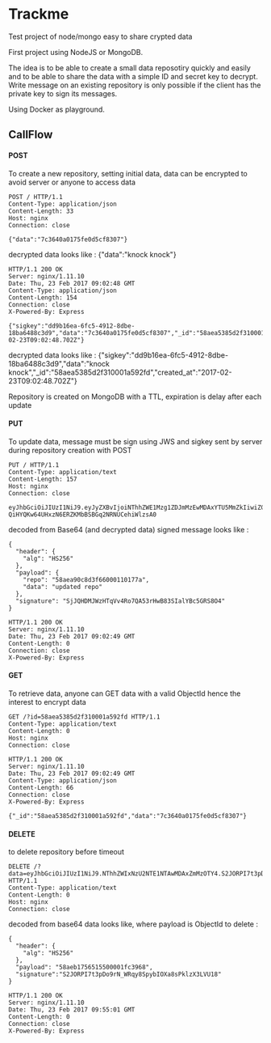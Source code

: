 # Trackme
Test project of node/mongo easy to share crypted data

First project using NodeJS or MongoDB.

The idea is to be able to create a small data reposotiry quickly and easily and to be able to share the data with a simple ID and secret key to decrypt.
Write message on an existing repository is only possible if the client has the private key to sign its messages.

Using Docker as playground.

## CallFlow

#### POST

To create a new repository, setting initial data, data can be encrypted to avoid server or anyone to access data

```
POST / HTTP/1.1
Content-Type: application/json
Content-Length: 33
Host: nginx
Connection: close
  
{"data":"7c3640a0175fe0d5cf8307"}
```
decrypted data looks like : {"data":"knock knock"}

```
HTTP/1.1 200 OK
Server: nginx/1.11.10
Date: Thu, 23 Feb 2017 09:02:48 GMT
Content-Type: application/json
Content-Length: 154
Connection: close
X-Powered-By: Express
  
{"sigkey":"dd9b16ea-6fc5-4912-8dbe-18ba6488c3d9","data":"7c3640a0175fe0d5cf8307","_id":"58aea5385d2f310001a592fd","created_at":"2017-02-23T09:02:48.702Z"}
```
decrypted data looks like : 
{"sigkey":"dd9b16ea-6fc5-4912-8dbe-18ba6488c3d9","data":"knock knock","_id":"58aea5385d2f310001a592fd","created_at":"2017-02-23T09:02:48.702Z"}

Repository is created on MongoDB with a TTL, expiration is delay after each update

#### PUT 

To update data, message must be sign using JWS and sigkey sent by server during repository creation with POST

```
PUT / HTTP/1.1
Content-Type: application/text
Content-Length: 157
Host: nginx
Connection: close
  
eyJhbGciOiJIUzI1NiJ9.eyJyZXBvIjoiNThhZWE1Mzg1ZDJmMzEwMDAxYTU5MmZkIiwiZGF0YSI6IjYyMjg0YmEyMDgxYWVmOWJkMjg1MWM0ZCJ9.e-QiHYQKw64UHxzN6ERZKMbBSBGq2NRNUCehiWlzsA0
```
decoded from Base64 (and decrypted data) signed message looks like :
```
{
  "header": {
    "alg": "HS256"
  },
  "payload": {
    "repo": "58aea90c8d3f66000110177a",
    "data": "updated repo"
  },
  "signature": "SjJQHDMJWzHTqVv4Ro7QA53rHwB83SIalYBc5GRS8O4"
}
```

```
HTTP/1.1 200 OK
Server: nginx/1.11.10
Date: Thu, 23 Feb 2017 09:02:49 GMT
Content-Length: 0
Connection: close
X-Powered-By: Express
```

#### GET 

To retrieve data, anyone can GET data with a valid ObjectId hence the interest to encrypt data

```
GET /?id=58aea5385d2f310001a592fd HTTP/1.1
Content-Type: application/text
Content-Length: 0
Host: nginx
Connection: close
```
```
HTTP/1.1 200 OK
Server: nginx/1.11.10
Date: Thu, 23 Feb 2017 09:02:49 GMT
Content-Type: application/json
Content-Length: 66
Connection: close
X-Powered-By: Express
  
{"_id":"58aea5385d2f310001a592fd","data":"7c3640a0175fe0d5cf8307"}
```
#### DELETE 

to delete repository before timeout

```
DELETE /?data=eyJhbGciOiJIUzI1NiJ9.NThhZWIxNzU2NTE1NTAwMDAxZmMzOTY4.S2JORPI7t3pDo9rN_WRqy8SpybIOXa8sPklzX3LVU18 HTTP/1.1
Content-Type: application/text
Content-Length: 0
Host: nginx
Connection: close
```
decoded from base64 data looks like, where payload is ObjectId to delete :
```
{ 
  "header": {
    "alg": "HS256"
  },
  "payload": "58aeb1756515500001fc3968",
  "signature":"S2JORPI7t3pDo9rN_WRqy8SpybIOXa8sPklzX3LVU18"
}  
```

```
HTTP/1.1 200 OK
Server: nginx/1.11.10
Date: Thu, 23 Feb 2017 09:55:01 GMT
Content-Length: 0
Connection: close
X-Powered-By: Express
```  

